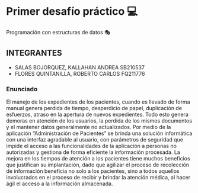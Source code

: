 # Primer desafío práctico 💻

Programación con estructuras de datos 🎭
## INTEGRANTES

- SALAS BOJORQUEZ, KALLAHAN ANDREA SB210537
- FLORES QUINTANILLA, ROBERTO CARLOS FQ211776

### Enunciado
El manejo de los expedientes de los pacientes, cuando es
llevado de forma manual genera perdida de tiempo,
desperdicio de papel, duplicación de esfuerzos, atraso en la
apertura de nuevos expedientes.
Todo esto genera demoras en atención de los usuarios, la
perdida de los mismos documentos y el mantener datos
generalmente no actualizados.
Por medio de la aplicación “Administración de Pacientes”
se brinda una solución informática con una interfaz
agradable al usuario, con parámetros de seguridad que
impide el acceso a las funcionalidades de la aplicación a
personas no autorizadas y gestiona de forma eficiente la
información procesada.
La mejora en los tiempos de atención a los pacientes tiene
muchos beneficios que justifican su implantación, dado que
agilizar el proceso de recolección de información beneficia
no solo a los pacientes, sino a todos aquellos involucrados
en el proceso de recibir y brindar la atención médica, al hacer
ágil el acceso a la información almacenada.
